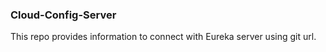 ### Cloud-Config-Server
This repo provides information to connect with Eureka server using git url.
